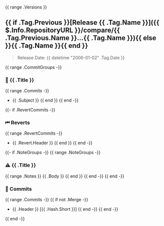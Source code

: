{{ range .Versions }}
<a name="{{ .Tag.Name }}"></a>
## {{ if .Tag.Previous }}[Release {{ .Tag.Name }}]({{ $.Info.RepositoryURL }}/compare/{{ .Tag.Previous.Name }}...{{ .Tag.Name }}){{ else }}{{ .Tag.Name }}{{ end }}

> Release Date: {{ datetime "2006-01-02" .Tag.Date }}

{{ range .CommitGroups -}}
### 💫  {{ .Title }}

{{ range .Commits -}}
- {{ .Subject }}
{{ end }}
{{ end -}}

{{- if .RevertCommits -}}
### ⏮ Reverts

{{ range .RevertCommits -}}
- {{ .Revert.Header }}
{{ end }}
{{ end -}}

{{- if .NoteGroups -}}
{{ range .NoteGroups -}}
### ⚠️ {{ .Title }}

{{ range .Notes }}
{{ .Body }}
{{ end }}
{{ end -}}
{{ end -}}

### 📖 Commits

{{ range .Commits -}}
{{ if not .Merge -}}
- {{ .Header }} [{{ .Hash.Short }}]
{{ end -}}
{{ end -}}

{{ end -}}